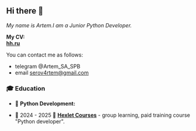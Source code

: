 ## Hi there 👋

<!--
**SerovAA/SerovAA** is a ✨ _special_ ✨ repository because its `README.md` (this file) appears on your GitHub profile.

Here are some ideas to get you started:

- 🔭 I’m currently working on ...
- 🌱 I’m currently learning ...
- 👯 I’m looking to collaborate on ...
- 🤔 I’m looking for help with ...
- 💬 Ask me about ...
- 📫 How to reach me: ...
- 😄 Pronouns: ...
- ⚡ Fun fact: ...
-->

<i>My name is Artem.I am a Junior Python Developer.</i></p>
<p>
  <b>My CV:</b>
  <br>
  <b><a href="https://spb.hh.ru/resume/83dd682bff0e95e7990039ed1f4e6679503238">hh.ru</a></b>
</p>

You can contact me as follows: 
 - telegram @Artem_SA_SPB
 - email serov4rtem@gmail.com



### 🎓 Education

- 📖 **Python Development:**


- 📆 2024 - 2025
📍 **[Hexlet Courses](https://ru.hexlet.io/)** - group learning, paid training course "Python developer".

